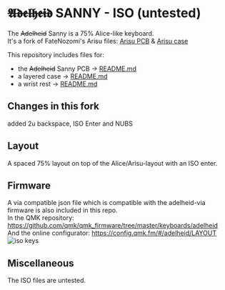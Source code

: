 # ~~𝕬𝖉𝖊𝖑𝖍𝖊𝖎𝖉~~ SANNY - ISO (untested)

The ~~Adelheid~~ Sanny is a 75% Alice-like keyboard.  
It's a fork of FateNozomi's Arisu files: [Arisu PCB](https://github.com/FateNozomi/arisu-pcb) &amp; [Arisu case](https://github.com/FateNozomi/arisu-case)

This repository includes files for:

- the ~~Adelheid~~ Sanny PCB &rarr; [README.md](./pcb/README.md)
- a layered case &rarr; [README.md](./case/README.md)
- a wrist rest &rarr; [README.md](./wrist-rest/README.md)

## Changes in this fork

added 2u backspace, ISO Enter and NUBS

## Layout

A spaced 75% layout on top of the Alice/Arisu-layout with an ISO enter.

## Firmware

A via compatible json file which is compatible with the adelheid-via firmware is also included in this repo.  
In the QMK repository: <https://github.com/qmk/qmk_firmware/tree/master/keyboards/adelheid>  
And the online configurator: https://config.qmk.fm/#/adelheid/LAYOUT
![iso keys](firmware-iso.png)

## Miscellaneous

The ISO files are untested.
